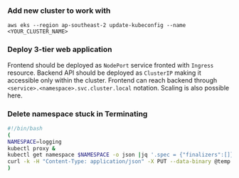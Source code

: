 ### Add new cluster to work with

```
aws eks --region ap-southeast-2 update-kubeconfig --name <YOUR_CLUSTER_NAME>
```

### Deploy 3-tier web application

Frontend should be deployed as `NodePort` service fronted with `Ingress` resource. Backend API should be deployed as `ClusterIP` making it accessible only within the cluster. Frontend can reach backend through `<service>.<namespace>.svc.cluster.local` notation. Scaling is also possible here.

### Delete namespace stuck in Terminating

```sh
#!/bin/bash
(
NAMESPACE=logging
kubectl proxy &
kubectl get namespace $NAMESPACE -o json |jq '.spec = {"finalizers":[]}' >temp.json
curl -k -H "Content-Type: application/json" -X PUT --data-binary @temp.json 127.0.0.1:8001/api/v1/namespaces/$NAMESPACE/finalize
)
```
